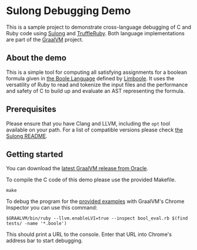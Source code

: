 # Sulong Debugging Demo

This is a sample project to demonstrate cross-language debugging of C and Ruby code using [Sulong](https://github.com/graalvm/sulong) and [TruffleRuby](https://github.com/oracle/truffleruby). Both language implementations are part of the [GraalVM](http://www.oracle.com/technetwork/oracle-labs/program-languages/overview/index.html) project.

## About the demo

This is a simple tool for computing all satisfying assignments for a boolean formula given in [the Boole Language](http://fmv.jku.at/limboole/README) defined by [Limboole](http://fmv.jku.at/limboole/). It uses the versatility of Ruby to read and tokenize the input files and the performance and safety of C to build up and evaluate an AST representing the formula.

## Prerequisites

Please ensure that you have Clang and LLVM, including the `opt` tool available on your path. For a list of compatible versions please check [the Sulong README](https://github.com/graalvm/sulong).

## Getting started

You can download the [latest GraalVM release from Oracle](http://www.oracle.com/technetwork/oracle-labs/program-languages/downloads/index.html).

To compile the C code of this demo please use the provided Makefile.

    make

To debug the program for the [provided examples](tests) with GraalVM's Chrome Inspector you can use this command:

    $GRAALVM/bin/ruby --llvm.enableLVI=true --inspect bool_eval.rb $(find tests/ -name '*.boole')

This should print a URL to the console. Enter that URL into Chrome's address bar to start debugging.
